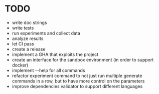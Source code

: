 # TODO

- write doc strings
- write tests
- run experiments and collect data
- analyze results
- let CI pass
- create a release
- implement a GHA that exploits the project
- create an interface for the sandbox environment (in order to support docker)
- implement --help for all commands
- refactor experiment command to not just run multiple generate commands in a row, but to have more control on the parameters
- improve dependencies validator to support different languages
